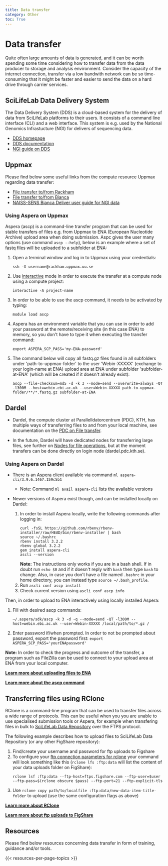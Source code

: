 ```yaml
---
title: Data transfer
category: Other
toc: True
---
```


# Data transfer
Quite often large amounts of data is generated, and it can be worth spending some time considering how to transfer data from the data producer to storage and analysis environment. Consider the capacity of the internet connection, transfer via a low bandwith network can be so time-consuming that it might be faster and easier to send the data on a hard drive through carrier services.

## SciLifeLab Data Delivery System
The Data Delivery System (DDS) is a cloud-based system for the delivery of data from SciLifeLab platforms to their users. It consists of a command line interface (CLI) and a web interface. This system is e.g. used by the National Genomics Infrastucture (NGI) for delivers of sequencing data.

<div>
  <ul>
    <li><a href="https://delivery.scilifelab.se/">DDS homepage</a></li>
    <li><a href="https://scilifelabdatacentre.github.io/dds_cli/">DDS documentation</a></li>
    <li><a href="https://ngisweden.scilifelab.se/resources/data-delivery-dds/">NGI guide on DDS</a></li>
  </ul>
</div>

## Uppmax

Please find below some useful links from the compute resource Uppmax regarding data transfer:

<div>
  <ul>
    <li><a href="https://docs.uppmax.uu.se/cluster_guides/transfer_rackham/">File transfer to/from Rackham</a></li>
     <li><a href="https://docs.uppmax.uu.se/cluster_guides/transfer_bianca/">File transfer to/from Bianca</a></li>
    <li><a href="https://scilifelabdatacentre.github.io/dds_cli/installation/#bianca">NAISS-SENS Bianca Deliver user guide for NGI data</a></li>
  </ul>
</div>

### Using Aspera on Uppmax

Aspera  (ascp) is a command-line transfer program that can be used for stable transfers of files e.g. from Uppmax to ENA (European Nucleotide Archive) upload area when doing submission. Aspc gives the user many options (use command `ascp --help`), below is an example where a set of fastq files will be uploaded to a subfolder at ENA:

1. Open a terminal window and log in to Uppmax using your credentials:  
    ```
    ssh -X username@rackham.uppmax.uu.se
    ```
1. Use <a href="https://docs.uppmax.uu.se/cluster_guides/interactive_more/" target="_blank">interactive</a> mode in order to execute the transfer at a compute node using a compute project:  
    ```
    interactive -A project-name
    ```
1. In order to be able to use the ascp command, it needs to be activated by typing:  
    ```
    module load ascp
    ```
1. Aspera has an environment variable that you can use in order to add your password at the remote/receiving site (in this case ENA) to memory, so you don't have to type it when executing the transfer command:  
    ```
    export ASPERA_SCP_PASS='my-ENA-password'
    ```
1. The command below will copy all fastq.gz files found in all subfolders under 'path-to-uppmax-folder' to the user 'Webin-XXXXX' (exchange to your login-name at ENA) upload area at ENA under subfolder 'subfolder-at-ENA' (which will be created if it doesn't already exist):  
    ```
    ascp --file-checksum=md5 -d -k 3 --mode=send --overwrite=always -QT -l300M --host=webin.ebi.ac.uk --user=Webin-XXXXX path-to-uppmax-folder/**/*.fastq.gz subfolder-at-ENA
    ```

## Dardel

* Dardel, the compute cluster at Parallelldatorcentrum (PDC), KTH, has multiple ways of transferring files to and from your local machine, see documentation on the <a href="https://support.pdc.kth.se/doc/data_management/file_transfer/" target="_blank">PDC on File transfer</a>.

* In the future, Dardel will have dedicated nodes for transferring large files, see further on <a href="https://support.pdc.kth.se/doc/data_management/data_management/#nodes-for-file-operations" target="_blank">Nodes for file operations</a>, but at the moment transfers can be done directly on login node (dardel.pdc.kth.se).

### Using Aspera on Dardel

* There is an Aspera client available via command `ml aspera-cli/3.9.6.1467.159c5b1`
  * Note: Command `ml avail aspera-cli` lists the available versions

* Newer versions of Aspera exist though, and can be installed locally on Dardel:

  1. In order to install Aspera locally, write the following commands after logging in:
      ```
      curl -fsSL https://github.com/rbenv/rbenv-installer/raw/HEAD/bin/rbenv-installer | bash
      source ~/.bashrc
      rbenv install 3.2.2
      rbenv global 3.2.2
      gem install aspera-cli
      ascli --version
      ```
      **Note:** The instructions only works if you are in a bash shell. If in doubt run `echo $0` and if it doesn't reply with `bash` then type `bash` to change. Also, in case you don't have a file named `.bashrc` in your home directory, you can instead type `source ~/.bash_profile`.
  1. Run `ascli conf ascp install`
  1. Check current version using `ascli conf ascp info`

Then, in order to upload to ENA interactively using locally installed Aspera:

  1. Fill with desired ascp commands:
      ```
      ~/.aspera/sdk/ascp -k 3 -d -q --mode=send -QT -l300M --host=webin.ebi.ac.uk --user=Webin-XXXXX /local/path/to/*.gz /
      ```

  1. Enter password if/when prompted. In order to not be prompted about password, export the password first: `export ASPERA_SCP_PASS='yourENApassword'`

**Note:** In order to check the progress and outcome of the transfer, a program such as FileZilla can be used to connect to your upload area at ENA from your local computer.

<a class="link-teal" href="https://ena-docs.readthedocs.io/en/latest/submit/fileprep/upload.html" target="_blank"><b>Learn more about uploading files to ENA <i class="bi bi-box-arrow-up-right"></i></b></a>

<a class="link-teal" href="https://download.asperasoft.com/download/docs/ascp/3.5.2/html/dita/ascp_usage.html" target="_blank"><b>Learn more about the ascp command <i class="bi bi-box-arrow-up-right"></i></b></a>

## Transferring files using RClone
RClone is a command-line program that can be used to transfer files across a wide range of protocols. This can be useful when you you are unable to use specialised submission tools or Aspera, for example when transfering files in bulk to <a href="https://www.scilifelab.se/data/repository/" target="_blank">SciLifeLab Data Repository</a> over the FTPS protocol.

The following example describes how to upload files to SciLifeLab Data Repository (or any other FigShare repository):

1. Find/create your username and password for ftp uploads to Figshare
1. To configure your <a href="https://rclone.org/ftp/" target="_blank">ftp connection parameters for rclone</a> your command will look something like this (`rclone lfs :ftp:data` will list the content of your data uploads folder on FigShare):
   ```
   rclone lsf :ftp:data --ftp-host=ftps.figshare.com --ftp-user=$user --ftp-pass=$(rclone obscure $pass) --ftp-port=21 --ftp-explicit-tls
   ```
1. Use `rclone copy path/to/localfile :ftp:data/new-data-item-title-folder` to upload (use the same configuration flags as above)

<a class="link-teal" href="https://rclone.org/docs/" target="_blank"><b>Learn more about RClone <i class="bi bi-box-arrow-up-right"></i></b></a>

<a class="link-teal" href="https://help.figshare.com/article/upload-large-datasets-and-bulk-upload-using-the-ftp-uploader-desktop-uploader-or-api" target="_blank"><b>Learn more about ftp uploads to FigShare <i class="bi bi-box-arrow-up-right"></i></b></a>

## Resources
Please find below resources concerning data transfer in form of training, guidance and/or tools.

{{< resources-per-page-topics >}}
